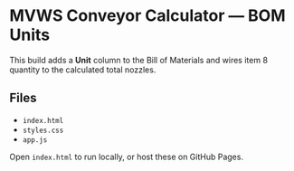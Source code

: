 # MVWS Conveyor Calculator — BOM Units
This build adds a **Unit** column to the Bill of Materials and wires item 8 quantity to the calculated total nozzles.

## Files
- `index.html`
- `styles.css`
- `app.js`

Open `index.html` to run locally, or host these on GitHub Pages.
